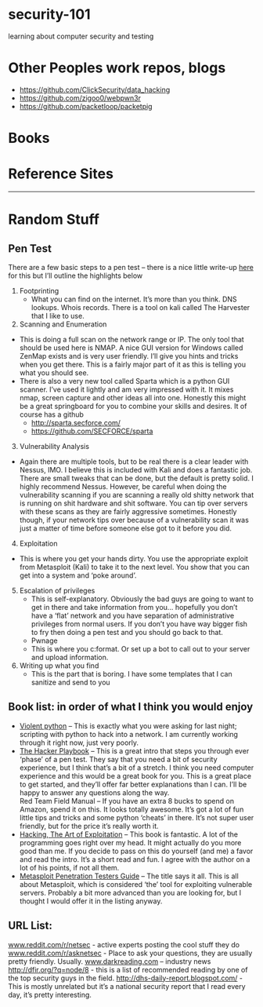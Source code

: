 # security-101
learning about computer security and testing 

# Other Peoples work repos, blogs
* https://github.com/ClickSecurity/data_hacking
* https://github.com/zigoo0/webpwn3r
* https://github.com/packetloop/packetpig

# Books


# Reference Sites


- - - -

# Random Stuff  

## Pen Test
There are a few basic steps to a pen test – there is a nice little write-up [here](http://www.infosecwriters.com/text_resources/pdf/PenTest_MSaindane.pdf) for this but I’ll outline the highlights below  

1. Footprinting
   - What you can find on the internet. It’s more than you think. DNS lookups. Whois records. There is a tool on kali called The Harvester that I like to use.
2.	Scanning and Enumeration
- This is doing a full scan on the network range or IP. The only tool that should be used here is NMAP. A nice GUI version for Windows called ZenMap exists and is very user friendly. I’ll give you hints and tricks when you get there. This is a fairly major part of it as this is telling you what you should see.
 - There is also a very new tool called Sparta which is a python GUI scanner. I’ve used it lightly and am very impressed with it. It mixes nmap, screen capture and other ideas all into one. Honestly this might be a great springboard for you to combine your skills and desires.  It of course has a github
	 - http://sparta.secforce.com/
	 - https://github.com/SECFORCE/sparta
3.	Vulnerability Analysis
- Again there are multiple tools, but to be real there is a clear leader with Nessus, IMO. I believe this is included with Kali and does a fantastic job. There are small tweaks that can be done, but the default is pretty solid. I highly recommend Nessus. However, be careful when doing the vulnerability scanning if you are scanning a really old shitty network that is running on shit hardware and shit software. You can tip over servers with these scans as they are fairly aggressive sometimes. Honestly though, if your network tips over because of a vulnerability scan it was just a matter of time before someone else got to it before you did. 


4.	Exploitation
- This is where you get your hands dirty. You use the appropriate exploit from Metasploit (Kali) to take it to the next level. You show that you can get into a system and ‘poke around’. 
5.	Escalation of privileges
	 - This is self-explanatory. Obviously the bad guys are going to want to get in there and take information from you… hopefully  you don’t have a ‘flat’ network and you have separation of administrative privileges from normal users. If you don’t you have way bigger fish to fry then doing a pen test and you should go back to that.
	 - Pwnage
	 - This is where you c:format. Or set up a bot to call out to your server and upload information. 
6.	Writing up what you find 
	 - This is the part that is boring. I have some templates that I can sanitize and send to you

## Book list: in order of what I think you would enjoy
 - [Violent python](http://mirror7.meh.or.id/Programming/Violent_Python_A_Cookbook_for_Hackers_Forensic_Ana.pdf) – This is exactly what you were asking for last night; scripting with python to hack into a network. I am currently working through it right now, just very poorly. 
 - [The Hacker Playbook](http://www.look2linux.com/wp-content/uploads/2014/09/The-Hacker-Playbook-Practical-Guide-To-Penetration-Testing-look2linux-com.pdf) – This is a great intro that steps you through ever ‘phase’ of a pen test. They say that you need a bit of security experience, but I think that’s a bit of a stretch. I think you need computer experience and this would be a great book for you. This is a great place to get started, and they’ll offer far better explanations than I can. I’ll be happy to answer any questions along the way.  
Red Team Field Manual – If you have an extra 8 bucks to spend on Amazon, spend it on this. It looks totally awesome. It’s got a lot of fun little tips and tricks and some python ‘cheats’ in there. It’s not super user friendly, but for the price it’s really worth it.
 - [Hacking, The Art of Exploitation](https://leaksource.files.wordpress.com/2014/08/hacking-the-art-of-exploitation.pdf ) – This book is fantastic. A lot of the programming goes right over my head. It might actually do you more good than me. If you decide to pass on this do yourself (and me) a favor and read the intro. It’s a short read and fun. I agree with the author on a lot of his points, if not all them. 
 - [Metasploit Penetration Testers Guide](ftp://ftp.fixme.ch/free_for_all/Ebook/IT%20eBooks/Security/Penetration%20Testing/Software%20&%20System/Metasploit,%20Penetration%20Testers%20Guide.pdf) – The title says it all. This is all about Metasploit, which is considered ‘the’ tool for exploiting vulnerable servers. Probably a bit more advanced than you are looking for, but I thought I would offer it in the listing anyway. 

## URL List:
www.reddit.com/r/netsec - active experts posting the cool stuff they do
www.reddit.com/r/asknetsec - Place to ask your questions, they are usually pretty friendly. Usually.
www.darkreading.com – industry news
http://dfir.org/?q=node/8 - this is a list of recommended reading by one of the top security guys in the field.
http://dhs-daily-report.blogspot.com/ - This is mostly unrelated but it’s a national security report that I read every day, it’s pretty interesting.

